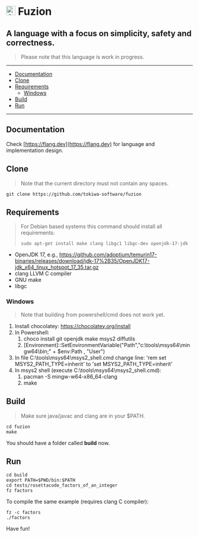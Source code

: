# <img src="assets/logo.svg" alt="fuzion logo" width="25" /> Fuzion

## A language with a focus on simplicity, safety and correctness.

> Please note that this language is work in progress.

---

<!--ts-->
   * [Documentation](#documentation)
   * [Clone](#clone)
   * [Requirements](#requirements)
     * [Windows](#windows)
   * [Build](#build)
   * [Run](#run)
<!--te-->

---

## Documentation

Check [https://flang.dev](https://flang.dev) for language and implementation design.


## Clone
> Note that the current directory must not contain any spaces.

    git clone https://github.com/tokiwa-software/fuzion

## Requirements

> For Debian based systems this command should install all requirements:
>
>     sudo apt-get install make clang libgc1 libgc-dev openjdk-17-jdk

- OpenJDK 17, e.g., https://github.com/adoptium/temurin17-binaries/releases/download/jdk-17%2B35/OpenJDK17-jdk_x64_linux_hotspot_17_35.tar.gz
- clang LLVM C compiler
- GNU make
- libgc

### Windows
> Note that building from powershell/cmd does not work yet.

1) Install chocolatey: https://chocolatey.org/install
2) In Powershell:
    1) choco install git openjdk make msys2 diffutils
    2) [Environment]::SetEnvironmentVariable("Path","c:\tools\msys64\mingw64\bin;" + $env:Path , "User")
3) In file C:\tools\msys64\msys2_shell.cmd change line: 'rem set MSYS2_PATH_TYPE=inherit' to 'set MSYS2_PATH_TYPE=inherit'
4) In msys2 shell (execute C:\tools\msys64\msys2_shell.cmd):
    1) pacman -S mingw-w64-x86_64-clang
    2) make

## Build

> Make sure java/javac and clang are in your $PATH.

    cd fuzion
    make

You should have a folder called **build** now.

## Run

    cd build
    export PATH=$PWD/bin:$PATH
    cd tests/rosettacode_factors_of_an_integer
    fz factors

To compile the same example (requires clang C compiler):

    fz -c factors
    ./factors

Have fun!
